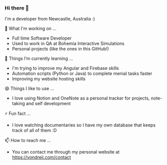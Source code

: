 ### Hi there 👋

<!--
**vondreii/vondreii** is a ✨ _special_ ✨ repository because its `README.md` (this file) appears on your GitHub profile.
-->

I'm a developer from Newcastle, Australia :)

🔭 What I'm working on ...
- Full time Software Developer 
- Used to work in QA at Bohemia Interactive Simulations
- Personal projects (like the ones in this GitHub!)

🌱 Things I’m currently learning ...
- I'm trying to improve my Angular and Firebase skills
- Automation scripts (Python or Java) to complete menial tasks faster
- Improving my website hosting skills

😄 Things I like to use ...
- I love using Notion and OneNote as a personal tracker for projects, note-taking and self development

⚡ Fun fact ...
- I love watching documentaries so I have my own database that keeps track of all of them :D

📫 How to reach me ...
- You can contact me through my personal website at https://vondreii.com/contact


